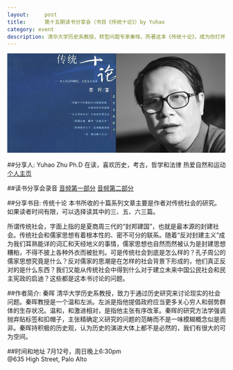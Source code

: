 ```yaml
---
layout:     post
title:      第十五期读书分享会（书目《传统十论》）by Yuhao
category: event 
description: 清华大学历史系教授，转型问题专家秦晖，所著这本《传统十论》，成为你打开认识中国传统的钥匙。
---
```


![qinhui](/img/qinhui.jpg)

##分享人: Yuhao Zhu
Ph.D 在读，喜欢历史，考古，哲学和法律 热爱自然和运动 [个人主页](http://yuhaozhu.com)  

##读书分享会录音
[音频第一部分]({{site.www-data-url}}/audio/2015-07-12-yuhao-1.mp3)
[音频第二部分]({{site.www-data-url}}/audio/2015-07-12-yuhao-2.mp3)

##分享书目: 传统十论
本书所收的十篇系列文章主要是作者对传统社会的研究。如果读者时间有限，可以选择读其中的三、五、六三篇。

所谓传统社会，字面上指的是夏商周三代的“封邦建国”，也就是最本源的封建社会。传统社会和儒家思想有着根本性的、密不可分的联系。随着“反对封建主义”成为我们耳熟能详的词汇和天经地义的事情，儒家思想也自然而然被认为是封建思想糟粕，不得不披上各种外衣而被批判。可是传统社会到底是怎么样的？孔子周公的儒家思想究竟是什么？反对儒家的思潮是在怎样的社会背景下形成的，他们真正反对的是什么东西？我们又能从传统社会中得到什么对于建立未来中国公民社会和民主宪政的启迪？这些都是这本书讨论的问题。

##作者简介: 秦晖
清华大学历史系教授，致力于通过历史研究来讨论现实的社会问题。秦晖教授是一个温和左派。左派是指他提倡政府应当更多关心穷人和弱势群体的生存状况。温和，和激进相对，是指他主张有序改革。秦晖的研究方法学强调抛弃贴标签和扣帽子，主张精确定义研究的问题的范畴而不是一味模糊概念似是而非。秦晖持积极的历史观，认为历史的演进大体上都不是必然的，我们有很大的可为空间。 

##时间和地址
7月12号，周日晚上6:30pm <br>
@635 High Street, Palo Alto

